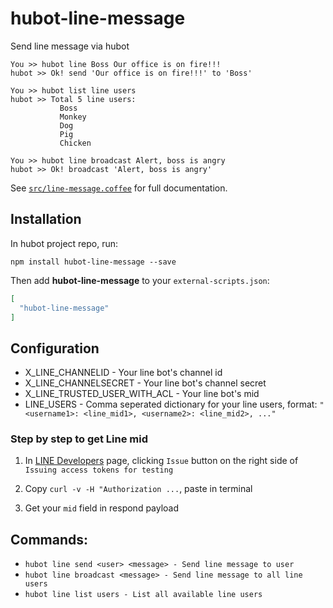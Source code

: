 # hubot-line-message

Send line message via hubot

```
You >> hubot line Boss Our office is on fire!!!
hubot >> Ok! send 'Our office is on fire!!!' to 'Boss'

```

```
You >> hubot list line users
hubot >> Total 5 line users:
           Boss
           Monkey
           Dog
           Pig
           Chicken
```

```
You >> hubot line broadcast Alert, boss is angry
hubot >> Ok! broadcast 'Alert, boss is angry'
```

See [`src/line-message.coffee`](src/line-message.coffee) for full documentation.

## Installation

In hubot project repo, run:

`npm install hubot-line-message --save`

Then add **hubot-line-message** to your `external-scripts.json`:

```json
[
  "hubot-line-message"
]
```

## Configuration

- X_LINE_CHANNELID - Your line bot's channel id
- X_LINE_CHANNELSECRET - Your line bot's channel secret
- X_LINE_TRUSTED_USER_WITH_ACL - Your line bot's mid
- LINE_USERS - Comma seperated dictionary for your line users, format: `"<username1>: <line_mid1>, <username2>: <line_mid2>, ..."`

### Step by step to get Line mid

1. In [LINE Developers](https://developers.line.me/restful-api/api-reference) page, clicking `Issue` button on the right side of `Issuing access tokens for testing`

2. Copy `curl -v -H "Authorization ...`, paste in terminal

3. Get your `mid` field in respond payload

## Commands:
- `hubot line send <user> <message> - Send line message to user`
- `hubot line broadcast <message> - Send line message to all line users`
- `hubot line list users - List all available line users`
